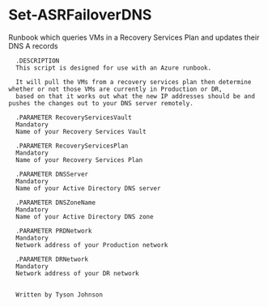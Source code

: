 # Set-ASRFailoverDNS
Runbook which queries VMs in a Recovery Services Plan and updates their DNS A records

      .DESCRIPTION
      This script is designed for use with an Azure runbook.

      It will pull the VMs from a recovery services plan then determine whether or not those VMs are currently in Production or DR,
      based on that it works out what the new IP addresses should be and pushes the changes out to your DNS server remotely.

      .PARAMETER RecoveryServicesVault
      Mandatory
      Name of your Recovery Services Vault

      .PARAMETER RecoveryServicesPlan
      Mandatory
      Name of your Recovery Services Plan

      .PARAMETER DNSServer
      Mandatory
      Name of your Active Directory DNS server

      .PARAMETER DNSZoneName
      Mandatory
      Name of your Active Directory DNS zone

      .PARAMETER PRDNetwork
      Mandatory
      Network address of your Production network

      .PARAMETER DRNetwork
      Mandatory
      Network address of your DR network


      Written by Tyson Johnson
